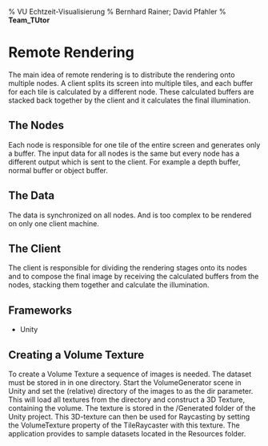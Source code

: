 % VU Echtzeit-Visualisierung
% Bernhard Rainer; David Pfahler
% __Team\_TUtor__

# Remote Rendering

The main idea of remote rendering is to distribute the rendering onto multiple nodes. A client splits its screen into multiple tiles, and each buffer for each tile is calculated by a different node. These calculated buffers are stacked back together by the client and it calculates the final illumination.

## The Nodes

Each node is responsible for one tile of the entire screen and generates only a buffer. The input data for all nodes is the same but every node has a different output which is sent to the client. For example a depth buffer, normal buffer or object buffer. 

## The Data

The data is synchronized on all nodes. And is too complex to be rendered on only one client machine.

## The Client

The client is responsible for dividing the rendering stages onto its nodes and to compose the final image by receiving the calculated buffers from the nodes, stacking them together and calculate the illumination.

## Frameworks

 * Unity

## Creating a Volume Texture
To create a Volume Texture a sequence of images is needed. The dataset must be stored in in one directory. Start the VolumeGenerator scene in Unity and set the (relative) directory of the images to as the dir parameter. This will load all textures from the directory and construct a 3D Texture, containing the volume. The texture is stored in the /Generated folder of the Unity project. This 3D-texture can then be used for Raycasting by setting the VolumeTexture property of the TileRaycaster with this texture. The application provides to sample datasets located in the Resources folder. 